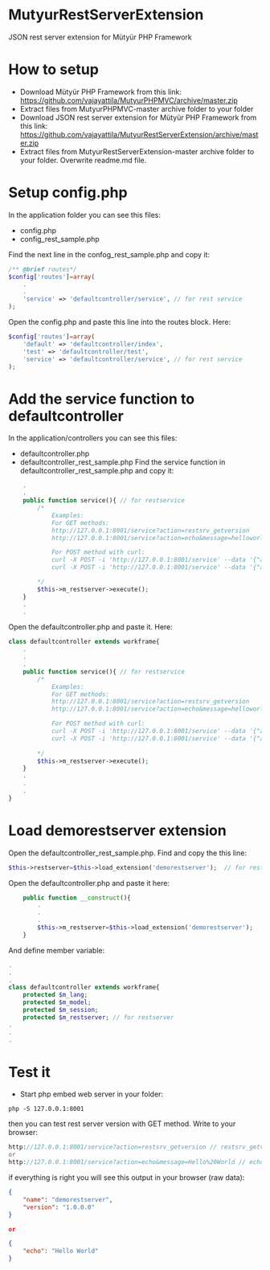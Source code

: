 # MutyurRestServerExtension
JSON rest server extension for Mütyür PHP Framework

# How to setup
- Download Mütyür PHP Framework from this link: https://github.com/vajayattila/MutyurPHPMVC/archive/master.zip
- Extract files from MutyurPHPMVC-master archive folder to your folder
- Download JSON rest server extension for Mütyür PHP Framework from this link: https://github.com/vajayattila/MutyurRestServerExtension/archive/master.zip
- Extract files from MutyurRestServerExtension-master archive folder to your folder. Overwrite readme.md file.
# Setup config.php
In the application folder you can see this files:
- config.php
- config_rest_sample.php

Find the next line in the confog_rest_sample.php and copy it:
```php
/** @brief routes*/
$config['routes']=array(
	.
	.
	'service' => 'defaultcontroller/service', // for rest service		
);		
```
Open the config.php and paste this line into the routes block. Here:
```php
$config['routes']=array(
	'default' => 'defaultcontroller/index',	
	'test' => 'defaultcontroller/test',
	'service' => 'defaultcontroller/service', // for rest service		<- new route for the rest service
);	
```
# Add the service function to defaultcontroller
In the application/controllers you can see this files:
- defaultcontroller.php
- defaultcontroller_rest_sample.php
Find the service function in defaultcontroller_rest_sample.php and copy it:
```php
	.
	.
	public function service(){ // for restservice
		/*
			Examples: 
			For GET methods:
			http://127.0.0.1:8001/service?action=restsrv_getversion
			http://127.0.0.1:8001/service?action=echo&message=helloworld

			For POST method with curl:
			curl -X POST -i 'http://127.0.0.1:8001/service' --data '{"action": "restsrv_getversion"}'
			curl -X POST -i 'http://127.0.0.1:8001/service' --data '{"action": "echo","message": "Hello World!"}'

		*/
		$this->m_restserver->execute(); 
	}
	.
	.
```
Open the defaultcontroller.php and paste it. Here:
```php
class defaultcontroller extends workframe{
	.
	.
	.
	public function service(){ // for restservice 
		/*
			Examples: 
			For GET methods:
			http://127.0.0.1:8001/service?action=restsrv_getversion
			http://127.0.0.1:8001/service?action=echo&message=helloworld

			For POST method with curl:
			curl -X POST -i 'http://127.0.0.1:8001/service' --data '{"action": "restsrv_getversion"}'
			curl -X POST -i 'http://127.0.0.1:8001/service' --data '{"action": "echo","message": "Hello World!"}'
			
		*/
		$this->m_restserver->execute(); 
	}	
	.
	.
	.
}
```
# Load demorestserver extension 
Open the defaultcontroller_rest_sample.php. Find and copy the this line:
```php
$this->restserver=$this->load_extension('demorestserver');	// for restserver
```
Open the defaultcontroller.php and paste it here:
```php
	public function __construct(){
		.
		.
		.		
		$this->m_restserver=$this->load_extension('demorestserver');	// for restserver
	}
```
And define member variable:
```php
.
.
.
class defaultcontroller extends workframe{
	protected $m_lang;
	protected $m_model;
	protected $m_session;
	protected $m_restserver; // for restserver
.
.
.
```
# Test it
- Start php embed web server in your folder:
```
php -S 127.0.0.1:8001
```
then you can test rest server version with GET method. Write to your browser:
```php
http://127.0.0.1:8001/service?action=restsrv_getversion // restsrv_getversion is defined in application/extension/restserver.php
or
http://127.0.0.1:8001/service?action=echo&message=Hello%20World // echo is defined in application/extension/demorestserver.php

```
if everything is right you will see this output in your browser (raw data):
```json
{
    "name": "demorestserver",
    "version": "1.0.0.0"
}

or 

{
    "echo": "Hello World"
}
```


